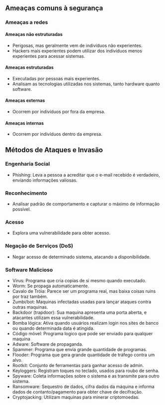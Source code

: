 ## Ameaças comuns à segurança

### Ameaças a redes

#### Ameaças não estruturadas

- Perigosas, mas geralmente vem de indivíduos não experientes.
- Hackers mais experientes podem utilizar dos indivíduos menos experientes para acessar sistemas.

#### Ameaças estruturadas

- Executadas por pessoas mais experientes.
- Analisam as tecnologias utilizadas nos sistemas, tanto hardware quanto software.

#### Ameaças externas

- Ocorrem por indivíduos por fora da empresa.

#### Ameaças internas

- Ocorrem por indivíduos dentro da empresa.

## Métodos de Ataques e Invasão

### Engenharia Social

- Phishing: Leva a pessoa a acreditar que o e-mail recebido é verdadeiro, enviando informações valiosas.

### Reconhecimento

- Analisar padrão de comportamento e capturar o máximo de informação possível.

### Acesso

- Explora uma vulnerabilidade para obter acesso.

### Negação de Serviços (DoS)

- Negar acesso de determinado sistema, atacando a disponibilidade.

### Software Malicioso

- Virus: Programa que cria copias de si mesmo quando executado.
- Worm: Se propaga automaticamente.
- Cavalo de Tróia: Parece ser um programa real, mas baixa coisas ruins por traz também.
- Zumbi/bot: Maquinas infectadas usadas para lançar ataques contra outras maquinas.
- Backdoor (trapdoor): Sua maquina apresenta uma porta aberta, e atacantes utilizam essa vulnerabilidade.
- Bomba lógica: Ativa quando usuários realizam login nos sites de banco ou quando determinada data é atingida.
- Código móvel: Programa logico que pode ser enviado para qualquer maquina
- Adware: Software de propaganda.
- Spammer: Programa que envia grande quantidade de programas.
- Flooder: Programa que gera grande quantidade de tráfego contra um alvo.
- Rootkit: Conjunto de ferramentas para ganhar acesso de admin.
- Keyloggers: Registram toques no teclado, usados para roubo de senha.
- Spyware: Coleta informações sobre o sistema e as transmite para outro sistema.
- Ransomware: Sequestro de dados, cifra dados da máquina e informa dados de contanto/pagamento para obter chave de decifração.
- Cryptojacking: Utilizam maquinas para minerar criptomoedas.